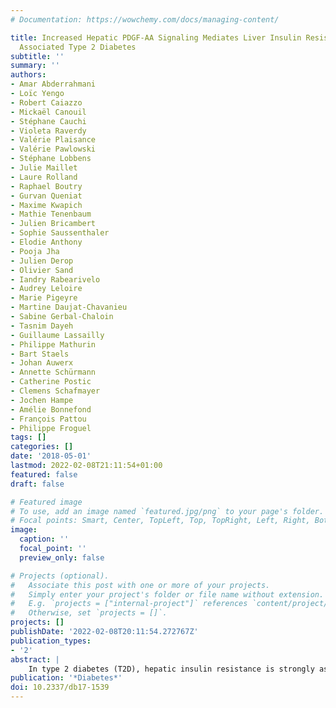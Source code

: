 ```yaml
---
# Documentation: https://wowchemy.com/docs/managing-content/

title: Increased Hepatic PDGF-AA Signaling Mediates Liver Insulin Resistance in Obesity
  Associated Type 2 Diabetes
subtitle: ''
summary: ''
authors:
- Amar Abderrahmani
- Loïc Yengo
- Robert Caiazzo
- Mickaël Canouil
- Stéphane Cauchi
- Violeta Raverdy
- Valérie Plaisance
- Valérie Pawlowski
- Stéphane Lobbens
- Julie Maillet
- Laure Rolland
- Raphael Boutry
- Gurvan Queniat
- Maxime Kwapich
- Mathie Tenenbaum
- Julien Bricambert
- Sophie Saussenthaler
- Elodie Anthony
- Pooja Jha
- Julien Derop
- Olivier Sand
- Iandry Rabearivelo
- Audrey Leloire
- Marie Pigeyre
- Martine Daujat-Chavanieu
- Sabine Gerbal-Chaloin
- Tasnim Dayeh
- Guillaume Lassailly
- Philippe Mathurin
- Bart Staels
- Johan Auwerx
- Annette Schürmann
- Catherine Postic
- Clemens Schafmayer
- Jochen Hampe
- Amélie Bonnefond
- François Pattou
- Philippe Froguel
tags: []
categories: []
date: '2018-05-01'
lastmod: 2022-02-08T21:11:54+01:00
featured: false
draft: false

# Featured image
# To use, add an image named `featured.jpg/png` to your page's folder.
# Focal points: Smart, Center, TopLeft, Top, TopRight, Left, Right, BottomLeft, Bottom, BottomRight.
image:
  caption: ''
  focal_point: ''
  preview_only: false

# Projects (optional).
#   Associate this post with one or more of your projects.
#   Simply enter your project's folder or file name without extension.
#   E.g. `projects = ["internal-project"]` references `content/project/deep-learning/index.md`.
#   Otherwise, set `projects = []`.
projects: []
publishDate: '2022-02-08T20:11:54.272767Z'
publication_types:
- '2'
abstract: |
    In type 2 diabetes (T2D), hepatic insulin resistance is strongly associated with nonalcoholic fatty liver disease (NAFLD). In this study, we hypothesized that the DNA methylome of livers from patients with T2D compared with livers of individuals with normal plasma glucose levels can unveil some mechanism of hepatic insulin resistance that could link to NAFLD. Using DNA methylome and transcriptome analyses of livers from obese individuals, we found that hypomethylation at a CpG site in PDGFA (encoding platelet-derived growth factor α) and PDGFA overexpression are both associated with increased T2D risk, hyperinsulinemia, increased insulin resistance, and increased steatohepatitis risk. Genetic risk score studies and human cell modeling pointed to a causative effect of high insulin levels on PDGFA CpG site hypomethylation, PDGFA overexpression, and increased PDGF-AA secretion from the liver. We found that PDGF-AA secretion further stimulates its own expression through protein kinase C activity and contributes to insulin resistance through decreased expression of insulin receptor substrate 1 and of insulin receptor. Importantly, hepatocyte insulin sensitivity can be restored by PDGF-AA–blocking antibodies, PDGF receptor inhibitors, and by metformin, opening therapeutic avenues. Therefore, in the liver of obese patients with T2D, the increased PDGF-AA signaling contributes to insulin resistance, opening new therapeutic avenues against T2D and possibly NAFLD.
publication: '*Diabetes*'
doi: 10.2337/db17-1539
---
```

